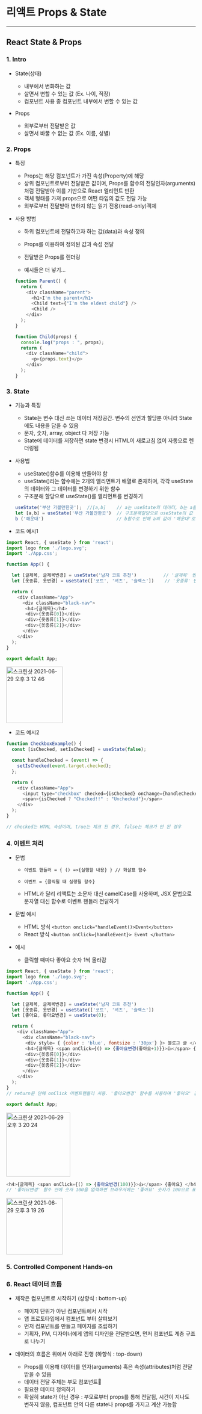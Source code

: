 # 리액트 Props & State

***

## React State & Props

### 1. Intro

- State(상태)
  - 내부에서 변화하는 값
  - 살면서 변할 수 있는 값 (Ex. 나이, 직장)
  - 컴포넌트 사용 중 컴포넌트 내부에서 변할 수 있는 값

- Props
  - 외부로부터 전달받은 값
  - 살면서 바꿀 수 없는 값 (Ex. 이름, 성별)

### 2. Props
- 특징
  - Props는 해당 컴포넌트가 가진 속성(Property)에 해당
  - 상위 컴포넌트로부터 전달받은 값이며, Props를 함수의 전달인자(arguments)처럼 전달받아 이를 기반으로 React 엘리먼트 반환
  - 객체 형태를 가져 props으로 어떤 타입의 값도 전달 가능
  - 외부로부터 전달받아 변하지 않는 읽기 전용(read-only)객체

- 사용 방법
  - 하위 컴포넌트에 전달하고자 하는 값(data)과 속성 정의
  - Props를 이용하여 정의된 값과 속성 전달
  - 전달받은 Props를 렌더링

  - 예시들은 더 넣기...

  ```js
  function Parent() {
    return (
      <div className="parent">
        <h1>I'm the parent</h1>
        <Child text={"I'm the eldest child"} />
        <Child />
      </div>
    );
  }

  function Child(props) {
    console.log("props : ", props);
    return (
      <div className="child">
        <p>{props.text}</p>
      </div>
    );
  }
  ```

### 3. State

- 기능과 특징
  - State는 변수 대신 쓰는 데이터 저장공간. 변수의 선언과 할당뿐 아니라 State에도 내용을 담을 수 있음
  - 문자, 숫자, array, object 다 저장 가능
  - State에 데이터를 저장하면 state 변경시 HTML이 새로고침 없이 자동으로 렌더링됨
- 사용법
  - useState()함수를 이용해 만들어야 함
  - useState()라는 함수에는 2개의 엘리먼트가 배열로 존재하며, 각각 useState의 데이터와 그 데이터를 변경하기 위한 함수
  - 구조분해 할당으로 useState()를 엘리먼트를 변경하기

  ```js
  useState('부산 가볼만한곳');  //[a,b]    // a는 useState의 데이터, b는 a를 변경하기 위한 함수
  let [a,b] = useState('부산 가볼만한곳')  // 구조분해할당으로 useState의 값 할당. a에는 '부산 가볼만한곳' 할당
  b ('해운대')                           // b함수로 인해 a의 값이 '해운대'로 변경. 괄호 안에는 a를 대체할 데이터를 입력하기
  ```

- 코드 예시1
```js
import React, { useState } from 'react';
import logo from './logo.svg';
import './App.css';

function App() {

  let [글제목, 글제목변경] = useState('남자 코트 추천')          // '글제목' 변수에 '남자 코트 추천' 할당
  let [옷종류, 옷변경] = useState(['코트', '셔츠', '슬랙스'])    // '옷종류' 변수에 배열 할당

  return (
    <div className="App">
      <div className="black-nav">
       <h4>{글제목}</h4>             
       <div>{옷종류[0]}</div>
       <div>{옷종류[1]}</div>
       <div>{옷종류[2]}</div>
      </div>
    </div>
  );
}

export default App;
```
  <img width="150" alt="스크린샷 2021-06-29 오후 3 12 46" src="https://user-images.githubusercontent.com/80403988/123746427-9a725e00-d8ec-11eb-8adc-d2b7dad1e122.png">

- 코드 예시2
```js
function CheckboxExample() {
  const [isChecked, setIsChecked] = useState(false);   

  const handleChecked = (event) => {
    setIsChecked(event.target.checked);
  };

  return (
    <div className="App">
      <input type="checkbox" checked={isChecked} onChange={handleChecked} />  
      <span>{isChecked ? "Checked!!" : "Unchecked"}</span>
    </div> 
  );
}  

// checked는 HTML 속성이며, true는 체크 된 경우, false는 체크가 안 된 경우
```

### 4. 이벤트 처리
- 문법
  - ```이벤트 핸들러 = { () =>{실행할 내용} } // 화살표 함수 ```
  - ```이벤트 = {클릭될 때 실행될 함수}```
  
  - HTML과 달리 리액트는 소문자 대신 camelCase를 사용하며, JSX 문법으로 문자열 대신 함수로 이벤트 핸들러 전달하기

- 문법 예시
  - HTML 방식 ```<button onclick="handleEvent()>Event</button>```
  - React 방식  ```<button onClick={handleEvent}> Event </button>```

- 예시

  - 클릭할 때마다 좋아요 숫자 1씩 올라감
```js
import React, { useState } from 'react';
import logo from './logo.svg';
import './App.css';

function App() {

  let [글제목, 글제목변경] = useState('남자 코트 추천')
  let [옷종류, 옷변경] = useState(['코트', '셔츠', '슬랙스'])
  let [좋아요, 좋아요변경] = useState(0);

  return (
    <div className="App">
      <div className="black-nav">
       <div style= { {color : 'blue', fontsize : '30px'} }> 블로그 글 </div>
       <h4>{글제목} <span onClick={() => {좋아요변경(좋아요+1)}}>👍</span> {좋아요} </h4> 
       <div>{옷종류[0]}</div>
       <div>{옷종류[1]}</div>
       <div>{옷종류[2]}</div>
      </div>
    </div>
  );
}
// return문 안에 onClick 이벤트핸들러 사용. '좋아요변경' 함수를 사용하여 '좋아요' 값을 변경할수 있게 함

export default App;
```
<img width="170" alt="스크린샷 2021-06-29 오후 3 20 24" src="https://user-images.githubusercontent.com/80403988/123747718-39e42080-d8ee-11eb-95e9-65654ccaca72.png">

```js
<h4>{글제목} <span onClick={() => {좋아요변경(100)}}>👍</span> {좋아요} </h4>  
// '좋아요변경' 함수 안에 숫자 100을 입력하면 브라우저에는 '좋아요' 숫자가 100으로 표시됨
```
<img width="150" alt="스크린샷 2021-06-29 오후 3 19 26" src="https://user-images.githubusercontent.com/80403988/123747748-436d8880-d8ee-11eb-8159-482f45320882.png">


### 5. Controlled Component Hands-on

### 6. React 데이터 흐름
- 제작은 컴포넌트로 시작하기 (상향식 : bottom-up)
  - 페이지 단위가 아닌 컴포넌트에서 시작
  - 앱 프로토타입에서 컴포넌트 부터 살펴보기
  - 먼저 컴포넌트를 만들고 페이지를 조립하기 
  - 기획자, PM, 디자이너에게 앱의 디자인을 전달받으면, 먼저 컴포넌트 계층 구조로 나누기

- 데이터의 흐름은 위에서 아래로 진행 (하향식 : top-down)
  - Props를 이용해 데이터를 인자(arguments) 혹은 속성(attributes)처럼 전달받을 수 있음
  - 데이터 전달 주체는 부모 컴포넌트
  - 필요한 데이터 정의하기
  - 확실히 state가 아닌 경우 : 부모로부터 props를 통해 전달됨, 시간이 지나도 변하지 않음, 컴포넌트 안의 다른 state나 props를 가지고 계산 가능함

